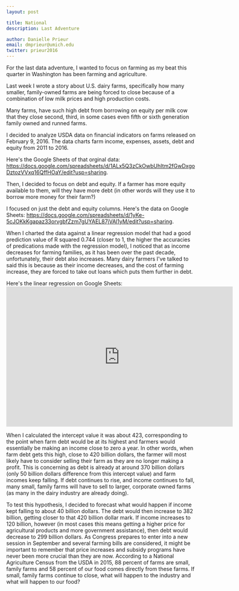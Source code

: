 ```yaml
---
layout: post

title: National 
description: Last Adventure 

author: Danielle Prieur
email: dmprieur@umich.edu
twitter: prieur2016
---
```

For the last data adventure, I wanted to focus on farming as my beat this quarter in Washington has been farming and agriculture. 

Last week I wrote a story about U.S. dairy farms, specifically how many smaller, family-owned farms are being forced to close because of a combination of low milk prices and high production costs. 

Many farms, have such high debt from borrowing on equity per milk cow that they close second, third, in some cases even fifth or sixth generation family owned and runned farms. 

I decided to analyze USDA data on financial indicators on farms released on February 9, 2016. The data charts farm income, expenses, assets, debt and equity from 2011 to 2016. 

Here's the Google Sheets of that orginal data: https://docs.google.com/spreadsheets/d/1ALx5Q3zCkOwbUhItm2fGwDxgoDztozVVxq16QffHOaY/edit?usp=sharing. 

Then, I decided to focus on debt and equity. If a farmer has more equity available to them, will they have more debt (in other words will they use it to borrow more money for their farm?) 

I focused on just the debt and equity columns. Here's the data on Google Sheets: https://docs.google.com/spreadsheets/d/1yKe-5cJOKkKgapaz33orvgbfZzm7gUYAEL87jVAl1yM/edit?usp=sharing.

When I charted the data against a linear regression model that had a good prediction value of R squared 0.744 (closer to 1, the higher the accuracies of predications made with the regression model), I noticed that as income decreases for farming families, as it has been over the past decade, unfortunately, their debt also increases. Many dairy farmers I've talked to said this is because as their income decreases, and the cost of farming increase, they are forced to take out loans which puts them further in debt. 

Here's the linear regression on Google Sheets: <iframe width="600" height="371" seamless frameborder="0" scrolling="no" src="https://docs.google.com/spreadsheets/d/1yKe-5cJOKkKgapaz33orvgbfZzm7gUYAEL87jVAl1yM/pubchart?oid=978800834&amp;format=interactive"></iframe>

When I calculated the intercept value it was about 423, corresponding to the point when farm debt would be at its highest and farmers would essentially be making an income close to zero a year. In other words, when farm debt gets this high, close to 420 billion dollars, the farmer will most likely have to consider selling their farm as they are no longer making a profit. This is concerning as debt is already at around 370 billion dollars (only 50 billion dollars difference from this intercept value) and farm incomes keep falling. If debt continues to rise, and income continues to fall, many small, family farms will have to sell to larger, corporate owned farms (as many in the dairy industry are already doing). 

To test this hypothesis, I decided to forecast what would happen if income kept falling to about 40 billion dollars. The debt would then increase to 382 billion, getting closer to that 420 billion dollar mark. If income increases to 120 billion, however (in most cases this means getting a higher price for agricultural products and more government assistance), then debt would decrease to 299 billion dollars. As Congress prepares to enter into a new session in September and several farming bills are considered, it might be important to remember that price increases and subsidy programs have never been more crucial than they are now. According to a National Agriculture Census from the USDA in 2015, 88 percent of farms are small, family farms and 58 percent of our food comes directly from these farms. If small, family farms continue to close, what will happen to the industry and what will happen to our food? 

